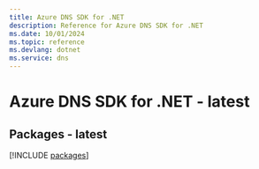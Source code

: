 ```yaml
---
title: Azure DNS SDK for .NET
description: Reference for Azure DNS SDK for .NET
ms.date: 10/01/2024
ms.topic: reference
ms.devlang: dotnet
ms.service: dns
---
```

# Azure DNS SDK for .NET - latest
## Packages - latest
[!INCLUDE [packages](dns-index.md)]